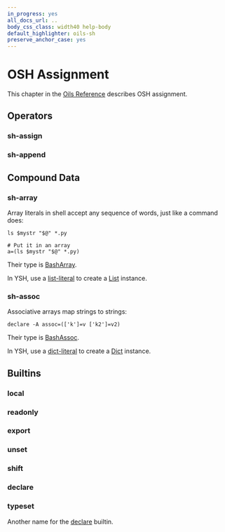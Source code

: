 ```yaml
---
in_progress: yes
all_docs_url: ..
body_css_class: width40 help-body
default_highlighter: oils-sh
preserve_anchor_case: yes
---
```


OSH Assignment
===

This chapter in the [Oils Reference](index.html) describes OSH assignment.

<div id="toc">
</div>

## Operators

### sh-assign

### sh-append

## Compound Data

### sh-array

Array literals in shell accept any sequence of words, just like a command does:

    ls $mystr "$@" *.py

    # Put it in an array
    a=(ls $mystr "$@" *.py)

Their type is [BashArray][].

In YSH, use a [list-literal][] to create a [List][] instance.

[BashArray]: chap-type-method.html#BashArray

[List]: chap-type-method.html#List
[list-literal]: chap-expr-lang.html#list-literal


### sh-assoc

Associative arrays map strings to strings:

    declare -A assoc=(['k']=v ['k2']=v2)

Their type is [BashAssoc][].

In YSH, use a [dict-literal][] to create a [Dict][] instance.

[BashAssoc]: chap-type-method.html#BashAssoc

[Dict]: chap-type-method.html#Dict
[dict-literal]: chap-expr-lang.html#dict-literal

## Builtins

### local

### readonly

### export

### unset

### shift

### declare

### typeset

Another name for the [declare](#declare) builtin.
